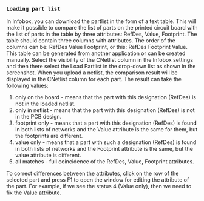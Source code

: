 ### `Loading part list`

In Infobox, you can download the partlist in the form of a text table. This will make it possible to compare the list of parts on the printed circuit board with the list of parts in the table by three attributes: RefDes, Value, Footprint. The table should contain three columns with attributes. The order of the columns can be: RefDes Value Footprint, or this: RefDes Footprint Value. This table can be generated from another application or can be created manually. Select the visibility of the CNetlist column in the Infobox settings and then there select the Load Partlist in the drop-down list as shown in the screenshot. When you upload a netlist, the comparison result will be displayed in the CNetlist column for each part. The result can take the following values:

1) only on the board - means that the part with this designation (RefDes) is not in the loaded netlist.
2) only in netlist - means that the part with this designation (RefDes) is not in the PCB design.
3) footprint only - means that a part with this designation (RefDes) is found in both lists of networks and the Value attribute is the same for them, but the footprints are different.
4) value only - means that a part with such a designation (RefDes) is found in both lists of networks and the Footprint attribute is the same, but the value attribute is different.
5) all matches - full coincidence of the RefDes, Value, Footprint attributes.

To correct differences between the attributes, click on the row of the selected part and press F1 to open the window for editing the attribute of the part. For example, if we see the status 4 (Value only), then we need to fix the Value attribute.
